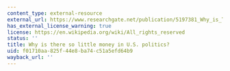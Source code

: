 ```yaml
---
content_type: external-resource
external_url: https://www.researchgate.net/publication/5197381_Why_is_There_so_Little_Money_in_US_Politics
has_external_license_warning: true
license: https://en.wikipedia.org/wiki/All_rights_reserved
status: ''
title: Why is there so little money in U.S. politics?
uid: f01710aa-825f-44e8-ba74-c51a5efd64b9
wayback_url: ''
---
```

